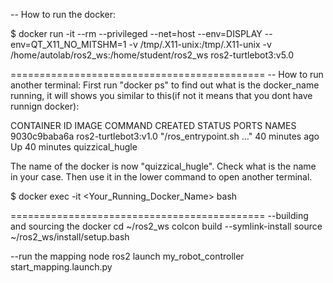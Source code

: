 -- How to run the docker:

$ docker run -it --rm --privileged --net=host  --env=DISPLAY  --env=QT_X11_NO_MITSHM=1  -v /tmp/.X11-unix:/tmp/.X11-unix  -v /home/autolab/ros2_ws:/home/student/ros2_ws ros2-turtlebot3:v5.0


============================================
-- How to run another terminal:
First run "docker ps" to find out what is the docker_name running, it will shows you similar to this(if not it means that you dont have runnign docker):

CONTAINER ID   IMAGE                  COMMAND                  CREATED          STATUS          PORTS     NAMES
9030c9baba6a   ros2-turtlebot3:v1.0   "/ros_entrypoint.sh …"   40 minutes ago   Up 40 minutes             quizzical_hugle

The name of the docker is now "quizzical_hugle". Check what is the name in your case. Then use it in the lower command to open another terminal.

$ docker exec -it <Your_Running_Docker_Name> bash

============================================
--building and sourcing the docker
cd ~/ros2_ws
colcon build --symlink-install
source ~/ros2_ws/install/setup.bash 

--run the mapping node
ros2 launch my_robot_controller start_mapping.launch.py
